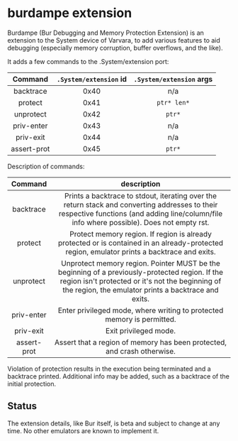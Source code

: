 # burdampe extension

Burdampe (Bur Debugging and Memory Protection Extension) is an extension to the
System device of Varvara, to add various features to aid debugging (especially
memory corruption, buffer overflows, and the like).

It adds a few commands to the .System/extension port:

| Command     | `.System/extension` id | `.System/extension` args |
|:-----------:|:----------------------:|:------------------------:|
| backtrace   | 0x40                   |  n/a                     |
| protect     | 0x41                   |  `ptr* len*`             |
| unprotect   | 0x42                   |  `ptr*`                  |
| priv-enter  | 0x43                   |  n/a                     |
| priv-exit   | 0x44                   |  n/a                     |
| assert-prot | 0x45                   |  `ptr*`                  |

Description of commands:

| Command     | description |
|:-----------:|:-----------:|
| backtrace   | Prints a backtrace to stdout, iterating over the return stack and converting addresses to their respective functions (and adding line/column/file info where possible). Does not empty rst. |
| protect     | Protect memory region. If region is already protected or is contained in an already-protected region, emulator prints a backtrace and exits.  |
| unprotect   | Unprotect memory region. Pointer MUST be the beginning of a previously-protected region. If the region isn't protected or it's not the beginning of the region, the emulator prints a backtrace and exits. |
| priv-enter  | Enter privileged mode, where writing to protected memory is permitted. |
| priv-exit   | Exit privileged mode. |
| assert-prot | Assert that a region of memory has been protected, and crash otherwise. |

Violation of protection results in the execution being terminated and a
backtrace printed. Additional info may be added, such as a backtrace of the
initial protection.

## Status

The extension details, like Bur itself, is beta and subject to change at any time. No other emulators are known to implement it.
